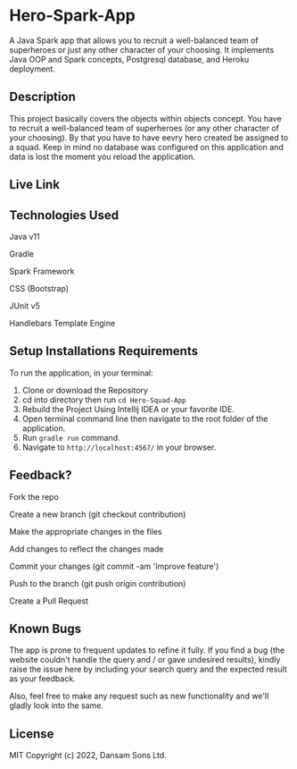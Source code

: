 # Hero-Spark-App
A Java Spark app that allows you to recruit a well-balanced team of superheroes or just any other character of your choosing. It implements Java OOP and Spark concepts, Postgresql database, and Heroku deployment.

## Description
This project basically covers the objects within objects concept. You have to recruit a well-balanced 
team of superheroes (or any other character of your choosing). By that you have to have eevry hero created be assigned to a squad. 
Keep in mind no database was configured on this application and data is lost the moment you reload the application.

## Live Link

## Technologies Used
Java v11

Gradle

Spark Framework

CSS (Bootstrap)

JUnit v5

Handlebars Template Engine

## Setup Installations Requirements
To run the application, in your terminal:
1. Clone or download the Repository
2. cd into directory then run `cd Hero-Squad-App`
3. Rebuild the Project Using Intellij IDEA or your favorite IDE.
4. Open terminal command line then navigate to the root folder of the application.
5. Run `gradle run` command.
6. Navigate to `http://localhost:4567/` in your browser.
## Feedback?

Fork the repo

Create a new branch (git checkout contribution)

Make the appropriate changes in the files

Add changes to reflect the changes made

Commit your changes (git commit -am 'Improve feature')

Push to the branch (git push origin contribution)

Create a Pull Request
## Known Bugs
The app is prone to frequent updates to refine it fully.
If you find a bug (the website couldn't handle the query and / or gave undesired results), 
kindly raise the issue here by including your search query and the expected result as your feedback.

Also, feel free to make any request such as new functionality and we'll gladly look into the same.
## License
MIT Copyright (c) 2022, Dansam Sons Ltd.
